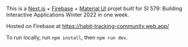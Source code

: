 This is a [Next.js](https://nextjs.org/) + [Firebase](https://firebase.google.com/) + [Material UI](https://mui.com/) projet built for SI 579: Building Interactive Applications Winter 2022 in one week.

Hosted on Firebase at https://habit-tracking-community.web.app/

To run locally, run `npm install`, then `npm run dev`. 
